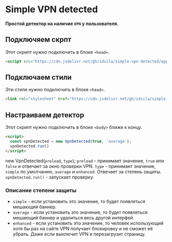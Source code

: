 # Simple VPN detected
**Простой детектор на наличие `VPN` у пользователя.**
## Подключяем скрпт
Этот скрипт нужно подключить в блоке `<head>`.
```html
<script src="https://cdn.jsdelivr.net/gh/idsila/simple-vpn-detected/app.js"></script>
```

## Подключаем стили
Эти стили нужно подключить в блоке `<head>`.
```html
<link rel="stylesheet" href="https://cdn.jsdelivr.net/gh/idsila/simple-vpn-detected/style.css">
```

## Настраиваем детектор
Этот скрипт нужно подключить в блоке `<body>` ближе к концу.
```html
<script>
  const vpnDetected = new VpnDetected(true, 'average');
  vpnDetected.run()
</script>
```

new VpnDetected(`preload`, `type`);
`preload` - принимает значение, `true` или `false` и отвечает за окно проверки VPN.
`type` - принимает значение, `simple` по умолчанию, `average` и `enhanced`. Отвечает за степень защиты.
`vpnDetected.run()` - запускает проверку.
### Описание степени защиты
- `simple` - если установить это значение, то будет появляться мешающий баннер.
- `average` - если установить это значение, то будет появляться мешающий баннер и удалиться весь другой интерфей.
- `enhanced` - если установить это значение, то человек использующий хотя бы раз на сайте VPN получает блокировку и не сможет её убрать. Даже если выключит VPN и перезагрузит страницу.
